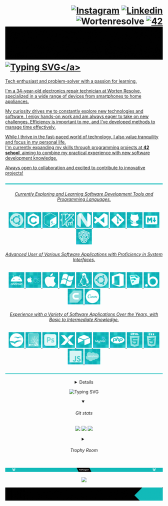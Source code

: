 <div align="left">
	
# <div align="right">[![Instagram](https://img.shields.io/badge/Instagram-E4405F?style=flat-square&logo=instagram&logoColor=white)](https://instagram.com/adao__goncalves) [![Linkedin](https://img.shields.io/badge/LinkedIn-0077B5?style=flat-square&logo=linkedin&logoColor=white)](https://www.linkedin.com/in/ad%C3%A3o-gon%C3%A7alves-639b05331?utm_source=share&utm_campaign=share_via&utm_content=profile&utm_medium=android_app&original_referer=) ![Wortenresolve](https://custom-icon-badges.demolab.com/badge/-wortenresolve-darkblue.svg?style=flat-square&logo=wor&logoColor=white) <a href='https://profile.intra.42.fr/users/adamarqu' target="_blank"><img alt='42' src='https://img.shields.io/badge/Porto-100000?style=flat-square&logo=42&logoColor=white&labelColor=000000&color=000000'/></a> </div> <a href="#" style="pointer-events: none;"> ![](https://github.com/AdaoG0n/AdaoG0n/blob/main/assests/build%20the%20future.gif)</a> <a href="#" style="pointer-events: none;"> ![Typing SVG](https://readme-typing-svg.demolab.com?font=Ubuntu+Mono&weight=100&size=30&letterSpacing=&duration=500&pause=5000&color=12BAB9&vCenter=true&width=435&lines=%24%3E+Hello%2C+World!)</a>


Tech enthusiast and problem-solver with a passion for learning. 
<br/>
<!--![b](https://custom-icon-badges.demolab.com/badge/--cyan.svg?style=for-the-badge&logoColor=white) -->

I'm a 34-year-old electronics repair technician at Worten Resolve, specialized in a wide range of devices from smartphones to home appliances.

My curiosity drives me to constantly explore new technologies and software. I enjoy hands-on work and am always eager to take on new challenges. Efficiency is important to me, and I've developed methods to manage time effectively.

While I thrive in the fast-paced world of technology, I also value tranquility and focus in my personal life. 
<br/>I'm currently expanding my skills through programming projects at **42 school**, aiming to combine my practical experience with new software development knowledge.

Always open to collaboration and excited to contribute to innovative projects!
</div>



<div align="center">

![](https://github.com/AdaoG0n/AdaoG0n/blob/main/assests/bar.png)
###### Currently Exploring and Learning Software Development Tools and Programming Languages.
<!-- <p align="center">
  <a href="#" style="pointer-events: none;">
    <img src="https://skillicons.dev/icons?i=c,powershell,vim,neovim,ubuntu,git,github,markdown" />
  </a>
</p> -->
<div align="center">
	<img width="50" src="https://github.com/AdaoG0n/AdaoG0n/blob/main/skillicons/ubuntu.png"/>
	<img width="50" src="https://github.com/AdaoG0n/AdaoG0n/blob/main/skillicons/c.png"/>
	<img width="50" src="https://github.com/AdaoG0n/AdaoG0n/blob/main/skillicons/unixshell.png"/>
	<img width="50" src="https://github.com/AdaoG0n/AdaoG0n/blob/main/skillicons/vim.png"/>
	<img width="50" src="https://github.com/AdaoG0n/AdaoG0n/blob/main/skillicons/neovim.png"/>
 	<img width="50" src="https://github.com/AdaoG0n/AdaoG0n/blob/main/skillicons/vscode.png"/>
  	<img width="50" src="https://github.com/AdaoG0n/AdaoG0n/blob/main/skillicons/git.png"/>
  	<img width="50" src="https://github.com/AdaoG0n/AdaoG0n/blob/main/skillicons/github.png"/>
	<img width="50" src="https://github.com/AdaoG0n/AdaoG0n/blob/main/skillicons/markdown.png"/>
	<img width="50" src="https://github.com/AdaoG0n/AdaoG0n/blob/main/skillicons/virtualbox.png"/>
</div>

###### Advanced User of Various Software Applications with Proficiency in System Interfaces.
<div align="center">

<img width="50" src="https://github.com/AdaoG0n/AdaoG0n/blob/main/skillicons/android.png"/>
<img width="50" src="https://github.com/AdaoG0n/AdaoG0n/blob/main/skillicons/ios.png"/>
<img width="50" src="https://github.com/AdaoG0n/AdaoG0n/blob/main/skillicons/apple.png"/>
<img width="50" src="https://github.com/AdaoG0n/AdaoG0n/blob/main/skillicons/windows.png"/>
<img width="50" src="https://github.com/AdaoG0n/AdaoG0n/blob/main/skillicons/linux.png"/>
<img width="50" src="https://github.com/AdaoG0n/AdaoG0n/blob/main/skillicons/ubuntu.png"/>
<img width="50" src="https://github.com/AdaoG0n/AdaoG0n/blob/main/skillicons/office.png"/>
<img width="50" src="https://github.com/AdaoG0n/AdaoG0n/blob/main/skillicons/sketchup.png"/>
<img width="50" src="https://github.com/AdaoG0n/AdaoG0n/blob/main/skillicons/bubble.png"/>
<img width="50" src="https://github.com/AdaoG0n/AdaoG0n/blob/main/skillicons/cura.png"/>
<img width="50" src="https://github.com/AdaoG0n/AdaoG0n/blob/main/skillicons/canva.png"/>

</div>

###### Experience with a Variety of Software Applications Over the Years, with Basic to Intermediate Knowledge.
<div align="center">

<img width="50" src="https://github.com/AdaoG0n/AdaoG0n/blob/main/skillicons/openoffice.png"/>
<img width="50" src="https://github.com/AdaoG0n/AdaoG0n/blob/main/skillicons/lumion.png"/>
<img width="50" src="https://github.com/AdaoG0n/AdaoG0n/blob/main/skillicons/photoshop.png"/>
<img width="50" src="https://github.com/AdaoG0n/AdaoG0n/blob/main/skillicons/xano.png"/>
<img width="50" src="https://github.com/AdaoG0n/AdaoG0n/blob/main/skillicons/airtable.png"/>
<img width="50" src="https://github.com/AdaoG0n/AdaoG0n/blob/main/skillicons/mysql.png"/>
<img width="50" src="https://github.com/AdaoG0n/AdaoG0n/blob/main/skillicons/php.png"/>
<img width="50" src="https://github.com/AdaoG0n/AdaoG0n/blob/main/skillicons/html.png"/>
<img width="50" src="https://github.com/AdaoG0n/AdaoG0n/blob/main/skillicons/css.png"/>
<img width="50" src="https://github.com/AdaoG0n/AdaoG0n/blob/main/skillicons/javascript.png"/>
<img width="50" src="https://github.com/AdaoG0n/AdaoG0n/blob/main/skillicons/salesforce.png"/>
</div>

![](https://github.com/AdaoG0n/AdaoG0n/blob/main/assests/bar.png)

<details>
<summary>
	
###### Repositories</summary>

![](https://github.com/AdaoG0n/AdaoG0n/blob/main/assests/configbar.png)
<p float="left" align="center">
  <a href="https://github.com/AdaoG0n/AdaoG0n/blob/main/.vimrc.md">
    <img src="https://github.com/AdaoG0n/AdaoG0n/blob/main/assests/imagens%20repositorios%20fixas/vimrc.png" width="200"/>
  </a>
</p>

![](https://github.com/AdaoG0n/AdaoG0n/blob/main/assests/cline.png)
<p float="left" align="center">
  <a href="https://github.com/AdaoG0n/Training_programs_C/tree/main/Calculcadora_simples_C">
    <img src="https://github.com/AdaoG0n/AdaoG0n/blob/main/assests/imagens%20repositorios%20fixas/simplecalculator.png" width="200"/>
  </a>
  &nbsp;
  <a href="https://github.com/AdaoG0n/Training_programs_C/tree/main/Projeto_intchar">
    <img src="https://github.com/AdaoG0n/AdaoG0n/blob/main/assests/imagens%20repositorios%20fixas/intchar.png" width="200"/>
  </a>
  &nbsp;
  <a href="https://github.com/AdaoG0n/Training_programs_C/tree/main/libft_learn">
    <img src="https://github.com/AdaoG0n/AdaoG0n/blob/main/assests/imagens%20repositorios%20fixas/libftlearn.png" width="200"/>
  </a>
</p>

![](https://github.com/AdaoG0n/AdaoG0n/blob/main/assests/42line.png)

<p float="left" align="center">
  <a href="https://github.com/AdaoG0n/42_Piscine">
    <img src="https://github.com/AdaoG0n/AdaoG0n/blob/main/assests/imagens%20repositorios%20fixas/piscine1.png" width="265"/>
  </a>
  &nbsp;
  <a href="https://github.com/AdaoG0n/42_Piscine_Reload">
    <img src="https://github.com/AdaoG0n/AdaoG0n/blob/main/assests/imagens%20repositorios%20fixas/piscinereload1.png" width="265"/>
  </a>
  &nbsp;
  <a href="https://github.com/AdaoG0n/42_libft">
    <img src="https://github.com/AdaoG0n/AdaoG0n/blob/main/assests/imagens%20repositorios%20fixas/libft1.png" width="265"/>
  </a>
</p>
<p float="left" align="center">
  <a href="https://github.com/AdaoG0n/42_Born2beroot">
    <img src="https://github.com/AdaoG0n/AdaoG0n/blob/main/assests/imagens%20repositorios%20fixas/Born2beroot1.png" width="265"/>
  </a>
  &nbsp;
  <a href="https://github.com/AdaoG0n/42-FT_printf">
    <img src="https://github.com/AdaoG0n/AdaoG0n/blob/main/assests/imagens%20repositorios%20fixas/ft_printf1.png" width="265"/>
  </a>
  &nbsp;
  <a href="https://github.com/AdaoG0n/42-get_next_line">
    <img src="https://github.com/AdaoG0n/AdaoG0n/blob/main/assests/imagens%20repositorios%20fixas/getnext_line1.png" width="265"/>
  </a>
</p>

<details>
<summary>Common Core status </summary>
<div align="center">
	
| Project                                                         | Rank | Language                                                                       | Score                                                                          | Activity                                                                 |
| ---                                                             | ---  | ---                                                                            | ---                                                                            | ---                                                                      |
| <a href="https://github.com/AdaoG0n/42_libft">libft</a>         | 0    | <img src="https://img.shields.io/github/languages/top/AdaoG0n/42_libft" />     | <img src="https://img.shields.io/badge/100%20%2F%20100%20%E2%98%85-success" /> | <img src="https://img.shields.io/github/last-commit/AdaoG0n/42_libft" /> |
| <a href="https://github.com/AdaoG0n/42-FT_printf">ft_printf</a> | 1    | <img src="https://img.shields.io/github/languages/top/AdaoG0n/42-FT_printf" /> | <img src="https://img.shields.io/badge/0%20%2F%20100%20%E2%98%85-success" /> | <img src="https://img.shields.io/github/last-commit/AdaoG0n/42-FT_printf" /> |
| <a href="https://github.com/AdaoG0n/42-get_next_line">get_next_line</a> | 1    | <img src="https://img.shields.io/github/languages/top/AdaoG0n/42-get_next_line" /> | <img src="https://img.shields.io/badge/0%20%2F%20100%20%E2%98%85-success" /> | <img src="https://img.shields.io/github/last-commit/AdaoG0n/42-get_next_line" /> |
| <a href="https://github.com/AdaoG0n/42_Born2beroot">Born2beRoot</a> | 1    | <img src="https://img.shields.io/github/languages/top/AdaoG0n/42_Born2beroot" /> | <img src="https://img.shields.io/badge/100%20%2F%20100%20%E2%98%85-success" /> | <img src="https://img.shields.io/github/last-commit/AdaoG0n/42_Born2beroot" /> |
</div>
</details>


</details>

![Typing SVG](https://readme-typing-svg.demolab.com?font=Fira+Code&weight=100&size=40&letterSpacing=0px&duration=1000&pause=4000&center=true&vCenter=true&width=835&lines=___________________________________________________________________________________________________________________)
<details open>
<summary>

###### Git stats </summary>
![](http://github-profile-summary-cards.vercel.app/api/cards/profile-details?username=AdaoG0n&theme=transparent) 
![](http://github-profile-summary-cards.vercel.app/api/cards/productive-time?username=AdaoG0n&theme=transparent&utcOffset=8) 
![](http://github-profile-summary-cards.vercel.app/api/cards/stats?username=AdaoG0n&theme=transparent) 

</details>
<details>
<summary>

###### Trophy Room</summary>

[![trophy](https://github-profile-trophy.vercel.app/?username=AdaoG0n&theme=oldie&frame=false)](https://github.com/AdaoG0n/github-profile-trophy)

</details>

![](https://github.com/AdaoG0n/AdaoG0n/blob/main/assests/animated%20gifs/AdaoG0nbar.gif)
<div align="center">

 ![](https://visitcount.itsvg.in/api?id=AdaoG0n&label=Profile%20Views&color=1&icon=3&pretty=true)
</div>
</div>

![](https://github.com/AdaoG0n/AdaoG0n/blob/main/assests/fundopagina.gif)
